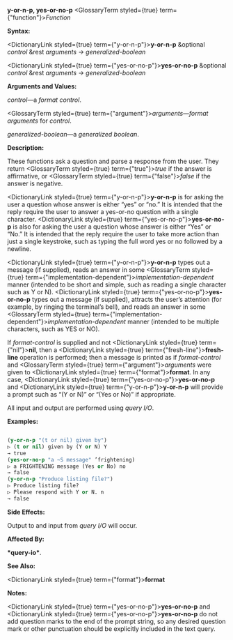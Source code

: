 **y-or-n-p, yes-or-no-p** <GlossaryTerm styled={true} term={"function"}><i>Function</i></GlossaryTerm> 



**Syntax:** 



<DictionaryLink styled={true} term={"y-or-n-p"}><b>y-or-n-p</b></DictionaryLink> &amp;optional *control* &amp;rest *arguments → generalized-boolean* 



<DictionaryLink styled={true} term={"yes-or-no-p"}><b>yes-or-no-p</b></DictionaryLink> &amp;optional *control* &amp;rest *arguments → generalized-boolean* 



**Arguments and Values:** 



*control*—a *format control*. 



<GlossaryTerm styled={true} term={"argument"}><i>arguments</i></GlossaryTerm>—*format arguments* for *control*. 



*generalized-boolean*—a *generalized boolean*. 



**Description:** 



These functions ask a question and parse a response from the user. They return <GlossaryTerm styled={true} term={"true"}><i>true</i></GlossaryTerm> if the answer is affirmative, or <GlossaryTerm styled={true} term={"false"}><i>false</i></GlossaryTerm> if the answer is negative. 



<DictionaryLink styled={true} term={"y-or-n-p"}><b>y-or-n-p</b></DictionaryLink> is for asking the user a question whose answer is either “yes” or “no.” It is intended that the reply require the user to answer a yes-or-no question with a single character. <DictionaryLink styled={true} term={"yes-or-no-p"}><b>yes-or-no-p</b></DictionaryLink> is also for asking the user a question whose answer is either “Yes” or “No.” It is intended that the reply require the user to take more action than just a single keystroke, such as typing the full word yes or no followed by a newline. 







 



 



<DictionaryLink styled={true} term={"y-or-n-p"}><b>y-or-n-p</b></DictionaryLink> types out a message (if supplied), reads an answer in some <GlossaryTerm styled={true} term={"implementation-dependent"}><i>implementation-dependent</i></GlossaryTerm> manner (intended to be short and simple, such as reading a single character such as Y or N). <DictionaryLink styled={true} term={"yes-or-no-p"}><b>yes-or-no-p</b></DictionaryLink> types out a message (if supplied), attracts the user’s attention (for example, by ringing the terminal’s bell), and reads an answer in some <GlossaryTerm styled={true} term={"implementation-dependent"}><i>implementation-dependent</i></GlossaryTerm> manner (intended to be multiple characters, such as YES or NO). 



If *format-control* is supplied and not <DictionaryLink styled={true} term={"nil"}><b>nil</b></DictionaryLink>, then a <DictionaryLink styled={true} term={"fresh-line"}><b>fresh-line</b></DictionaryLink> operation is performed; then a message is printed as if *format-control* and <GlossaryTerm styled={true} term={"argument"}><i>arguments</i></GlossaryTerm> were given to <DictionaryLink styled={true} term={"format"}><b>format</b></DictionaryLink>. In any case, <DictionaryLink styled={true} term={"yes-or-no-p"}><b>yes-or-no-p</b></DictionaryLink> and <DictionaryLink styled={true} term={"y-or-n-p"}><b>y-or-n-p</b></DictionaryLink> will provide a prompt such as “(Y or N)” or “(Yes or No)” if appropriate. 



All input and output are performed using *query I/O*. 



**Examples:**
```lisp

(y-or-n-p "(t or nil) given by") 
▷ (t or nil) given by (Y or N) Y 
→ true 
(yes-or-no-p "a ~S message" ’frightening) 
▷ a FRIGHTENING message (Yes or No) no 
→ false 
(y-or-n-p "Produce listing file?") 
▷ Produce listing file? 
▷ Please respond with Y or N. n 
→ false 

```
**Side Effects:** 



Output to and input from *query I/O* will occur. 



**Affected By:** 



**\*query-io\***. 



**See Also:** 



<DictionaryLink styled={true} term={"format"}><b>format</b></DictionaryLink> 



**Notes:** 



<DictionaryLink styled={true} term={"yes-or-no-p"}><b>yes-or-no-p</b></DictionaryLink> and <DictionaryLink styled={true} term={"yes-or-no-p"}><b>yes-or-no-p</b></DictionaryLink> do not add question marks to the end of the prompt string, so any desired question mark or other punctuation should be explicitly included in the text query. 







 



 



